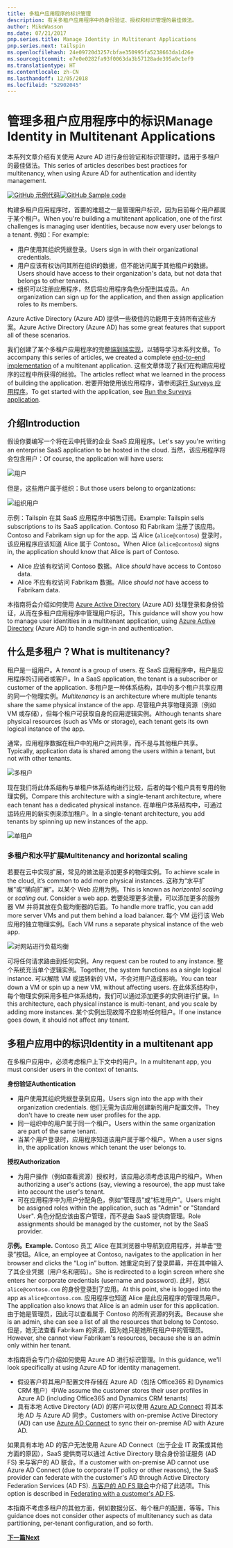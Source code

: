 ```yaml
---
title: 多租户应用程序的标识管理
description: 有关多租户应用程序中的身份验证、授权和标识管理的最佳做法。
author: MikeWasson
ms.date: 07/21/2017
pnp.series.title: Manage Identity in Multitenant Applications
pnp.series.next: tailspin
ms.openlocfilehash: 24e09720d3257cbfae350995fa5238663da1d26e
ms.sourcegitcommit: e7e0e0282fa93f0063da3b57128ade395a9c1ef9
ms.translationtype: HT
ms.contentlocale: zh-CN
ms.lasthandoff: 12/05/2018
ms.locfileid: "52902045"
---
```

# <a name="manage-identity-in-multitenant-applications"></a><span data-ttu-id="b7562-103">管理多租户应用程序中的标识</span><span class="sxs-lookup"><span data-stu-id="b7562-103">Manage Identity in Multitenant Applications</span></span>

<span data-ttu-id="b7562-104">本系列文章介绍有关使用 Azure AD 进行身份验证和标识管理时，适用于多租户的最佳做法。</span><span class="sxs-lookup"><span data-stu-id="b7562-104">This series of articles describes best practices for multitenancy, when using Azure AD for authentication and identity management.</span></span>

<span data-ttu-id="b7562-105">[![GitHub](../_images/github.png) 示例代码][sample application]</span><span class="sxs-lookup"><span data-stu-id="b7562-105">[![GitHub](../_images/github.png) Sample code][sample application]</span></span>

<span data-ttu-id="b7562-106">构建多租户应用程序时，首要的难题之一是管理用户标识，因为目前每个用户都属于某个租户。</span><span class="sxs-lookup"><span data-stu-id="b7562-106">When you're building a multitenant application, one of the first challenges is managing user identities, because now every user belongs to a tenant.</span></span> <span data-ttu-id="b7562-107">例如：</span><span class="sxs-lookup"><span data-stu-id="b7562-107">For example:</span></span>

* <span data-ttu-id="b7562-108">用户使用其组织凭据登录。</span><span class="sxs-lookup"><span data-stu-id="b7562-108">Users sign in with their organizational credentials.</span></span>
* <span data-ttu-id="b7562-109">用户应该有权访问其所在组织的数据，但不能访问属于其他租户的数据。</span><span class="sxs-lookup"><span data-stu-id="b7562-109">Users should have access to their organization's data, but not data that belongs to other tenants.</span></span>
* <span data-ttu-id="b7562-110">组织可以注册应用程序，然后将应用程序角色分配到其成员。</span><span class="sxs-lookup"><span data-stu-id="b7562-110">An organization can sign up for the application, and then assign application roles to its members.</span></span>

<span data-ttu-id="b7562-111">Azure Active Directory (Azure AD) 提供一些极佳的功能用于支持所有这些方案。</span><span class="sxs-lookup"><span data-stu-id="b7562-111">Azure Active Directory (Azure AD) has some great features that support all of these scenarios.</span></span>

<span data-ttu-id="b7562-112">我们创建了某个多租户应用程序的完整[端到端实现][sample application]，以辅导学习本系列文章。</span><span class="sxs-lookup"><span data-stu-id="b7562-112">To accompany this series of articles, we created a complete [end-to-end implementation][sample application] of a multitenant application.</span></span> <span data-ttu-id="b7562-113">这些文章体现了我们在构建应用程序的过程中所获得的经验。</span><span class="sxs-lookup"><span data-stu-id="b7562-113">The articles reflect what we learned in the process of building the application.</span></span> <span data-ttu-id="b7562-114">若要开始使用该应用程序，请参阅[运行 Surveys 应用程序][running-the-app]。</span><span class="sxs-lookup"><span data-stu-id="b7562-114">To get started with the application, see [Run the Surveys application][running-the-app].</span></span>

## <a name="introduction"></a><span data-ttu-id="b7562-115">介绍</span><span class="sxs-lookup"><span data-stu-id="b7562-115">Introduction</span></span>

<span data-ttu-id="b7562-116">假设你要编写一个将在云中托管的企业 SaaS 应用程序。</span><span class="sxs-lookup"><span data-stu-id="b7562-116">Let's say you're writing an enterprise SaaS application to be hosted in the cloud.</span></span> <span data-ttu-id="b7562-117">当然，该应用程序将会包含用户：</span><span class="sxs-lookup"><span data-stu-id="b7562-117">Of course, the application will have users:</span></span>

![用户](./images/users.png)

<span data-ttu-id="b7562-119">但是，这些用户属于组织：</span><span class="sxs-lookup"><span data-stu-id="b7562-119">But those users belong to organizations:</span></span>

![组织用户](./images/org-users.png)

<span data-ttu-id="b7562-121">示例：Tailspin 在其 SaaS 应用程序中销售订阅。</span><span class="sxs-lookup"><span data-stu-id="b7562-121">Example: Tailspin sells subscriptions to its SaaS application.</span></span> <span data-ttu-id="b7562-122">Contoso 和 Fabrikam 注册了该应用。</span><span class="sxs-lookup"><span data-stu-id="b7562-122">Contoso and Fabrikam sign up for the app.</span></span> <span data-ttu-id="b7562-123">当 Alice (`alice@contoso`) 登录时，该应用程序应该知道 Alice 属于 Contoso。</span><span class="sxs-lookup"><span data-stu-id="b7562-123">When Alice (`alice@contoso`) signs in, the application should know that Alice is part of Contoso.</span></span>

* <span data-ttu-id="b7562-124">Alice 应该有权访问 Contoso 数据。</span><span class="sxs-lookup"><span data-stu-id="b7562-124">Alice *should* have access to Contoso data.</span></span>
* <span data-ttu-id="b7562-125">Alice 不应有权访问 Fabrikam 数据。</span><span class="sxs-lookup"><span data-stu-id="b7562-125">Alice *should not* have access to Fabrikam data.</span></span>

<span data-ttu-id="b7562-126">本指南将会介绍如何使用 [Azure Active Directory][AzureAD] (Azure AD) 处理登录和身份验证，从而在多租户应用程序中管理用户标识。</span><span class="sxs-lookup"><span data-stu-id="b7562-126">This guidance will show you how to manage user identities in a multitenant application, using [Azure Active Directory][AzureAD] (Azure AD) to handle sign-in and authentication.</span></span>

## <a name="what-is-multitenancy"></a><span data-ttu-id="b7562-127">什么是多租户？</span><span class="sxs-lookup"><span data-stu-id="b7562-127">What is multitenancy?</span></span>
<span data-ttu-id="b7562-128">租户是一组用户。</span><span class="sxs-lookup"><span data-stu-id="b7562-128">A *tenant* is a group of users.</span></span> <span data-ttu-id="b7562-129">在 SaaS 应用程序中，租户是应用程序的订阅者或客户。</span><span class="sxs-lookup"><span data-stu-id="b7562-129">In a SaaS application, the tenant is a subscriber or customer of the application.</span></span> <span data-ttu-id="b7562-130">多租户是一种体系结构，其中的多个租户共享应用的同一个物理实例。</span><span class="sxs-lookup"><span data-stu-id="b7562-130">*Multitenancy* is an architecture where multiple tenants share the same physical instance of the app.</span></span> <span data-ttu-id="b7562-131">尽管租户共享物理资源（例如 VM 或存储），但每个租户可获取自身的应用逻辑实例。</span><span class="sxs-lookup"><span data-stu-id="b7562-131">Although tenants share physical resources (such as VMs or storage), each tenant gets its own logical instance of the app.</span></span>

<span data-ttu-id="b7562-132">通常，应用程序数据在租户中的用户之间共享，而不是与其他租户共享。</span><span class="sxs-lookup"><span data-stu-id="b7562-132">Typically, application data is shared among the users within a tenant, but not with other tenants.</span></span>

![多租户](./images/multitenant.png)

<span data-ttu-id="b7562-134">现在我们将此体系结构与单租户体系结构进行比较，后者的每个租户具有专用的物理实例。</span><span class="sxs-lookup"><span data-stu-id="b7562-134">Compare this architecture with a single-tenant architecture, where each tenant has a dedicated physical instance.</span></span> <span data-ttu-id="b7562-135">在单租户体系结构中，可通过运转应用的新实例来添加租户。</span><span class="sxs-lookup"><span data-stu-id="b7562-135">In a single-tenant architecture, you add tenants by spinning up new instances of the app.</span></span>

![单租户](./images/single-tenant.png)

### <a name="multitenancy-and-horizontal-scaling"></a><span data-ttu-id="b7562-137">多租户和水平扩展</span><span class="sxs-lookup"><span data-stu-id="b7562-137">Multitenancy and horizontal scaling</span></span>
<span data-ttu-id="b7562-138">若要在云中实现扩展，常见的做法是添加更多的物理实例。</span><span class="sxs-lookup"><span data-stu-id="b7562-138">To achieve scale in the cloud, it’s common to add more physical instances.</span></span> <span data-ttu-id="b7562-139">这称为“水平扩展”或“横向扩展”。以某个 Web 应用为例。</span><span class="sxs-lookup"><span data-stu-id="b7562-139">This is known as *horizontal scaling* or *scaling out*. Consider a web app.</span></span> <span data-ttu-id="b7562-140">若要处理更多流量，可以添加更多的服务器 VM 并将其放在负载均衡器的后面。</span><span class="sxs-lookup"><span data-stu-id="b7562-140">To handle more traffic, you can add more server VMs and put them behind a load balancer.</span></span> <span data-ttu-id="b7562-141">每个 VM 运行该 Web 应用的独立物理实例。</span><span class="sxs-lookup"><span data-stu-id="b7562-141">Each VM runs a separate physical instance of the web app.</span></span>

![对网站进行负载均衡](./images/load-balancing.png)

<span data-ttu-id="b7562-143">可将任何请求路由到任何实例。</span><span class="sxs-lookup"><span data-stu-id="b7562-143">Any request can be routed to any instance.</span></span> <span data-ttu-id="b7562-144">整个系统充当单个逻辑实例。</span><span class="sxs-lookup"><span data-stu-id="b7562-144">Together, the system functions as a single logical instance.</span></span> <span data-ttu-id="b7562-145">可以解除 VM 或运转新的 VM，不会对用户造成影响。</span><span class="sxs-lookup"><span data-stu-id="b7562-145">You can tear down a VM or spin up a new VM, without affecting users.</span></span> <span data-ttu-id="b7562-146">在此体系结构中，每个物理实例采用多租户体系结构，我们可以通过添加更多的实例进行扩展。</span><span class="sxs-lookup"><span data-stu-id="b7562-146">In this architecture, each physical instance is multi-tenant, and you scale by adding more instances.</span></span> <span data-ttu-id="b7562-147">某个实例出现故障不应影响任何租户。</span><span class="sxs-lookup"><span data-stu-id="b7562-147">If one instance goes down, it should not affect any tenant.</span></span>

## <a name="identity-in-a-multitenant-app"></a><span data-ttu-id="b7562-148">多租户应用中的标识</span><span class="sxs-lookup"><span data-stu-id="b7562-148">Identity in a multitenant app</span></span>
<span data-ttu-id="b7562-149">在多租户应用中，必须考虑租户上下文中的用户。</span><span class="sxs-lookup"><span data-stu-id="b7562-149">In a multitenant app, you must consider users in the context of tenants.</span></span>

<span data-ttu-id="b7562-150">**身份验证**</span><span class="sxs-lookup"><span data-stu-id="b7562-150">**Authentication**</span></span>

* <span data-ttu-id="b7562-151">用户使用其组织凭据登录到应用。</span><span class="sxs-lookup"><span data-stu-id="b7562-151">Users sign into the app with their organization credentials.</span></span> <span data-ttu-id="b7562-152">他们无需为该应用创建新的用户配置文件。</span><span class="sxs-lookup"><span data-stu-id="b7562-152">They don't have to create new user profiles for the app.</span></span>
* <span data-ttu-id="b7562-153">同一组织中的用户属于同一个租户。</span><span class="sxs-lookup"><span data-stu-id="b7562-153">Users within the same organization are part of the same tenant.</span></span>
* <span data-ttu-id="b7562-154">当某个用户登录时，应用程序知道该用户属于哪个租户。</span><span class="sxs-lookup"><span data-stu-id="b7562-154">When a user signs in, the application knows which tenant the user belongs to.</span></span>

<span data-ttu-id="b7562-155">**授权**</span><span class="sxs-lookup"><span data-stu-id="b7562-155">**Authorization**</span></span>

* <span data-ttu-id="b7562-156">为用户操作（例如查看资源）授权时，该应用必须考虑该用户的租户。</span><span class="sxs-lookup"><span data-stu-id="b7562-156">When authorizing a user's actions (say, viewing a resource), the app must take into account the user's tenant.</span></span>
* <span data-ttu-id="b7562-157">可在应用程序中为用户分配角色，例如“管理员”或“标准用户”。</span><span class="sxs-lookup"><span data-stu-id="b7562-157">Users might be assigned roles within the application, such as "Admin" or "Standard User".</span></span> <span data-ttu-id="b7562-158">角色分配应该由客户管理，而不是由 SaaS 提供商管理。</span><span class="sxs-lookup"><span data-stu-id="b7562-158">Role assignments should be managed by the customer, not by the SaaS provider.</span></span>

<span data-ttu-id="b7562-159">**示例。**</span><span class="sxs-lookup"><span data-stu-id="b7562-159">**Example.**</span></span> <span data-ttu-id="b7562-160">Contoso 员工 Alice 在其浏览器中导航到应用程序，并单击“登录”按钮。</span><span class="sxs-lookup"><span data-stu-id="b7562-160">Alice, an employee at Contoso, navigates to the application in her browser and clicks the “Log in” button.</span></span> <span data-ttu-id="b7562-161">她重定向到了登录屏幕，并在其中输入了其企业凭据（用户名和密码）。</span><span class="sxs-lookup"><span data-stu-id="b7562-161">She is redirected to a login screen where she enters her corporate credentials (username and password).</span></span> <span data-ttu-id="b7562-162">此时，她以 `alice@contoso.com` 的身份登录到了应用。</span><span class="sxs-lookup"><span data-stu-id="b7562-162">At this point, she is logged into the app as `alice@contoso.com`.</span></span> <span data-ttu-id="b7562-163">应用程序也知道 Alice 是此应用程序的管理员用户。</span><span class="sxs-lookup"><span data-stu-id="b7562-163">The application also knows that Alice is an admin user for this application.</span></span> <span data-ttu-id="b7562-164">由于她是管理员，因此可以查看属于 Contoso 的所有资源的列表。</span><span class="sxs-lookup"><span data-stu-id="b7562-164">Because she is an admin, she can see a list of all the resources that belong to Contoso.</span></span> <span data-ttu-id="b7562-165">但是，她无法查看 Fabrikam 的资源，因为她只是她所在租户中的管理员。</span><span class="sxs-lookup"><span data-stu-id="b7562-165">However, she cannot view Fabrikam's resources, because she is an admin only within her tenant.</span></span>

<span data-ttu-id="b7562-166">本指南将会专门介绍如何使用 Azure AD 进行标识管理。</span><span class="sxs-lookup"><span data-stu-id="b7562-166">In this guidance, we'll look specifically at using Azure AD for identity management.</span></span>

* <span data-ttu-id="b7562-167">假设客户将其用户配置文件存储在 Azure AD（包括 Office365 和 Dynamics CRM 租户）中</span><span class="sxs-lookup"><span data-stu-id="b7562-167">We assume the customer stores their user profiles in Azure AD (including Office365 and Dynamics CRM tenants)</span></span>
* <span data-ttu-id="b7562-168">具有本地 Active Directory (AD) 的客户可以使用 [Azure AD Connect][ADConnect] 将其本地 AD 与 Azure AD 同步。</span><span class="sxs-lookup"><span data-stu-id="b7562-168">Customers with on-premise Active Directory (AD) can use [Azure AD Connect][ADConnect] to sync their on-premise AD with Azure AD.</span></span>

<span data-ttu-id="b7562-169">如果具有本地 AD 的客户无法使用 Azure AD Connect（出于企业 IT 政策或其他方面的原因），SaaS 提供商可以通过 Active Directory 联合身份验证服务 (AD FS) 来与客户的 AD 联合。</span><span class="sxs-lookup"><span data-stu-id="b7562-169">If a customer with on-premise AD cannot use Azure AD Connect (due to corporate IT policy or other reasons), the SaaS provider can federate with the customer's AD through Active Directory Federation Services (AD FS).</span></span> <span data-ttu-id="b7562-170">[与客户的 AD FS 联合]中介绍了此选项。</span><span class="sxs-lookup"><span data-stu-id="b7562-170">This option is described in [Federating with a customer's AD FS].</span></span>

<span data-ttu-id="b7562-171">本指南不考虑多租户的其他方面，例如数据分区、每个租户的配置，等等。</span><span class="sxs-lookup"><span data-stu-id="b7562-171">This guidance does not consider other aspects of multitenancy such as data partitioning, per-tenant configuration, and so forth.</span></span>

<span data-ttu-id="b7562-172">[**下一篇**][tailpin]</span><span class="sxs-lookup"><span data-stu-id="b7562-172">[**Next**][tailpin]</span></span>



<!-- Links -->
[ADConnect]: /azure/active-directory/hybrid/whatis-hybrid-identity
[AzureAD]: /azure/active-directory

[与客户的 AD FS 联合]: adfs.md
[Federating with a customer's AD FS]: adfs.md
[tailpin]: tailspin.md

[running-the-app]: ./run-the-app.md
[sample application]: https://github.com/mspnp/multitenant-saas-guidance
